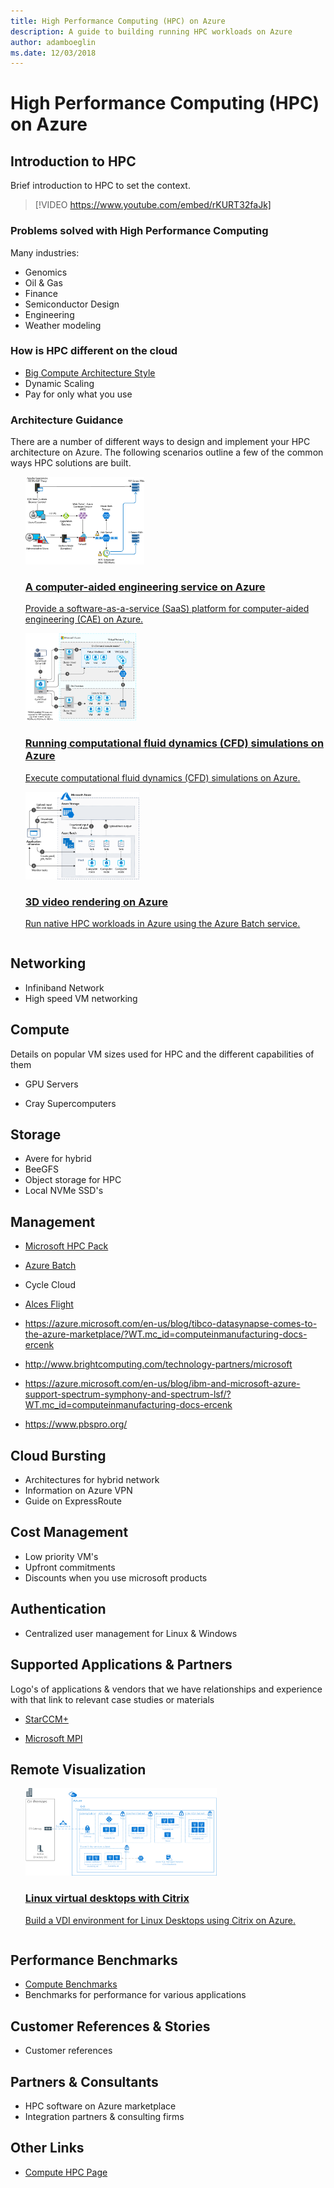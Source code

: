 ```yaml
---
title: High Performance Computing (HPC) on Azure
description: A guide to building running HPC workloads on Azure
author: adamboeglin
ms.date: 12/03/2018
---
```

# High Performance Computing (HPC) on Azure

## Introduction to HPC

Brief introduction to HPC to set the context.

> [!VIDEO https://www.youtube.com/embed/rKURT32faJk]

### Problems solved with High Performance Computing

Many industries:

- Genomics
- Oil & Gas
- Finance
- Semiconductor Design
- Engineering
- Weather modeling

### How is HPC different on the cloud

- [Big Compute Architecture Style](/azure/architecture/guide/architecture-styles/big-compute)
- Dynamic Scaling
- Pay for only what you use

### Architecture Guidance

There are a number of different ways to design and implement your HPC architecture on Azure.  The following scenarios outline a few of the common ways HPC solutions are built.

<ul  class="panelContent cardsC">
<li style="display: flex; flex-direction: column;">
    <a href="/azure/architecture/example-scenario/apps/hpc-saas" style="display: flex; flex-direction: column; flex: 1 0 auto;">
        <div class="cardSize" style="flex: 1 0 auto; display: flex;">
            <div class="cardPadding" style="display: flex;">
                <div class="card">
                    <div class="cardImageOuter">
                        <div class="cardImage">
                            <img src="../example-scenario/apps/media/architecture-hpc-saas.png" height="140px" />
                        </div>
                    </div>
                    <div class="cardText">
                        <h3>A computer-aided engineering service on Azure</h3>
                        <p>Provide a software-as-a-service (SaaS) platform for computer-aided engineering (CAE) on Azure.</p>
                    </div>
                </div>
            </div>
        </div>
    </a>
</li>
<li style="display: flex; flex-direction: column;">
    <a href="/azure/architecture/example-scenario/infrastructure/hpc-cfd" style="display: flex; flex-direction: column; flex: 1 0 auto;">
        <div class="cardSize" style="flex: 1 0 auto; display: flex;">
            <div class="cardPadding" style="display: flex;">
                <div class="card">
                    <div class="cardImageOuter">
                        <div class="cardImage">
                            <img src="../example-scenario/infrastructure/media/architecture-hpc-cfd.png" height="140px" />
                        </div>
                    </div>
                    <div class="cardText">
                        <h3>Running computational fluid dynamics (CFD) simulations on Azure</h3>
                        <p>Execute computational fluid dynamics (CFD) simulations on Azure.</p>
                    </div>
                </div>
            </div>
        </div>
    </a>
</li>
<li style="display: flex; flex-direction: column;">
    <a href="/azure/architecture/example-scenario/infrastructure/video-rendering.md" style="display: flex; flex-direction: column; flex: 1 0 auto;">
        <div class="cardSize" style="flex: 1 0 auto; display: flex;">
            <div class="cardPadding" style="display: flex;">
                <div class="card">
                    <div class="cardImageOuter">
                        <div class="cardImage">
                            <img src="../example-scenario/infrastructure/media/architecture-video-rendering.png" height="140px" />
                        </div>
                    </div>
                    <div class="cardText">
                        <h3>3D video rendering on Azure</h3>
                        <p>Run native HPC workloads in Azure using the Azure Batch service.</p>
                    </div>
                </div>
            </div>
        </div>
    </a>
</li>
</ul>

## Networking

- Infiniband Network
- High speed VM networking

## Compute

Details on popular VM sizes used for HPC and the different capabilities of them

- GPU Servers

- Cray Supercomputers

## Storage

- Avere for hybrid
- BeeGFS
- Object storage for HPC
- Local NVMe SSD's

## Management

- [Microsoft HPC Pack](https://docs.microsoft.com/en-us/powershell/high-performance-computing/overview?view=hpc16-ps)
- [Azure Batch](https://docs.microsoft.com/en-us/azure/batch/)
- Cycle Cloud
- [Alces Flight](https://azuremarketplace.microsoft.com/en-us/marketplace/apps/alces-flight-limited.alces-flight-compute-solo?tab=overview%3Fwt.mc_id%3Dcomputeinmanufacturing-docs-ercenk)

- https://azure.microsoft.com/en-us/blog/tibco-datasynapse-comes-to-the-azure-marketplace/?WT.mc_id=computeinmanufacturing-docs-ercenk
- http://www.brightcomputing.com/technology-partners/microsoft
- https://azure.microsoft.com/en-us/blog/ibm-and-microsoft-azure-support-spectrum-symphony-and-spectrum-lsf/?WT.mc_id=computeinmanufacturing-docs-ercenk
- https://www.pbspro.org/

## Cloud Bursting

- Architectures for hybrid network
- Information on Azure VPN
- Guide on ExpressRoute

## Cost Management

- Low priority VM's
- Upfront commitments
- Discounts when you use microsoft products

## Authentication

- Centralized user management for Linux & Windows

## Supported Applications & Partners

Logo's of applications & vendors that we have relationships and experience with that link to relevant case studies or materials
- [StarCCM+](https://azure.microsoft.com/en-us/blog/availability-of-star-ccm-on-microsoft-azure/?WT.mc_id=computeinmanufacturing-docs-ercenk)

- [Microsoft MPI](https://docs.microsoft.com/en-us/message-passing-interface/microsoft-mpi)

## Remote Visualization

<ul  class="panelContent cardsC">
<li style="display: flex; flex-direction: column;">
    <a href="/azure/architecture/example-scenario/infrastructure/linux-vdi-citrix.md" style="display: flex; flex-direction: column; flex: 1 0 auto;">
        <div class="cardSize" style="flex: 1 0 auto; display: flex;">
            <div class="cardPadding" style="display: flex;">
                <div class="card">
                    <div class="cardImageOuter">
                        <div class="cardImage">
                            <img src="../example-scenario/infrastructure/media/azure-citrix-sample-diagram.png" height="140px" />
                        </div>
                    </div>
                    <div class="cardText">
                        <h3>Linux virtual desktops with Citrix</h3>
                        <p>Build a VDI environment for Linux Desktops using Citrix on Azure.</p>
                    </div>
                </div>
            </div>
        </div>
    </a>
</li>
</ul>

## Performance Benchmarks

- [Compute Benchmarks](https://docs.microsoft.com/en-us/azure/virtual-machines/windows/compute-benchmark-scores)
- Benchmarks for performance for various applications

## Customer References & Stories

- Customer references

## Partners & Consultants

- HPC software on Azure marketplace
- Integration partners & consulting firms

## Other Links
- [Compute HPC Page](https://docs.microsoft.com/en-us/azure/virtual-machines/linux/high-performance-computing?WT.mc_id=computeinmanufacturing-docs-ercenk)
